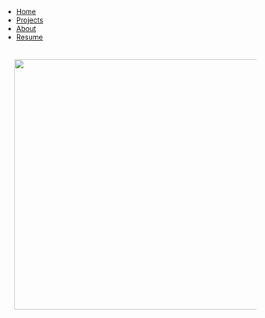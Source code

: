 <ul class="sticky">
  <li><a href="index">Home</a></li>
  <li><a class="active" href="projects">Projects</a></li>
  <li><a href="about">About</a></li>
  <li><a href="files/MuhammadUzairKhattak.pdf">Resume</a></li>
</ul>


<!-- <table style="width:100%;border:0px;border-spacing:0px;border-collapse:separate;margin-right:auto;margin-left:auto;border-color:white"><tbody>
            <tr>
            <td style="padding:20px;width:100%;vertical-align:middle">
              <heading>Research</heading>
              <p>
                I'm interested in computer vision, machine learning, optimization, and image processing. Much of my research is about inferring the physical world (shape, motion, color, light, etc) from images. Representative papers are <span class="highlight">highlighted</span>.
              </p>
            </td>
          </tr>
        </tbody></table> -->
        
        
<table style="width:100%;border:0;border-spacing:0px;border-collapse:separate;margin-right:auto;margin-left:auto;border-color:white">
<tbody>

<tr>
<td style="padding:20px;width:50%;vertical-align:middle">
<div class="one">
<img src='images/EdgeNeXt.png' width="500">
</div>
</td>
<td style="padding:20px;width:50%;vertical-align:middle">
<a href="https://amshaker.github.io/EdgeNeXt/">
<font color="black"><strong>EdgeNeXt: Efficiently Amalgamated CNN-Transformer Architecture for Mobile Vision Applications</strong></font>
</a>

</td>

</tr>    
        
</tbody>
</table>
